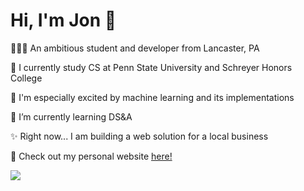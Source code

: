 <h1 align="left">Hi, I'm Jon 👋</h1>
<p align="left">🧑🏻‍💻 An ambitious student and developer from Lancaster, PA</p>
<p align="left">🦁 I currently study CS at Penn State University and Schreyer Honors College</p>
<p align="left">🤖 I'm especially excited by machine learning and its implementations</p>
<p align="left">🌱 I’m currently learning DS&A</p>
<p align="left">✨ Right now... I am building a web solution for a local business</p>
<p align="left">📲 Check out my personal website <a href="https://thisisjonchen.com/">here!</a></p>

<p align="left">
  <a href="https://skillicons.dev">
    <img src="https://skillicons.dev/icons?i=java,spring,react,js,python,html,css,postman,aws,androidstudio" />
  </a>
</p>
